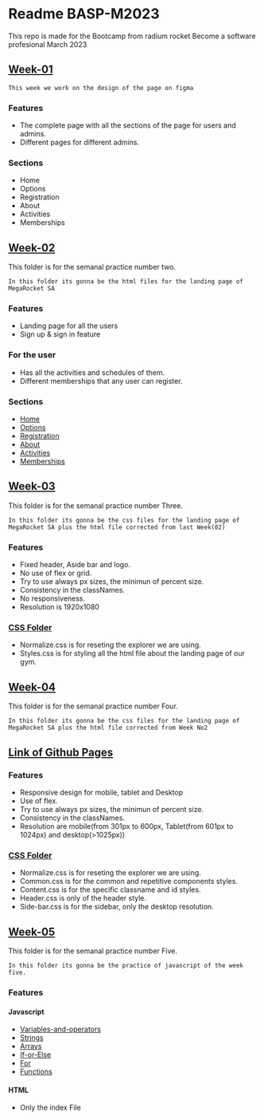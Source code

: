 # Readme BASP-M2023
This repo is made for the Bootcamp from radium rocket Become a software profesional March 2023 

## [Week-01](https://www.figma.com/file/IGkIxih6STHxdBqnuGYTlR/BaSP-m2023-MegaRocket-Nico?t=9VCn1VXUUVTbfPFv-6)  


```
This week we work on the design of the page on figma 
```

### Features

- The complete page with all the sections of the page for users and admins.
- Different pages for different admins.
  
  

### Sections

- Home
- Options
- Registration
- About
- Activities
- Memberships


## [Week-02](https://github.com/Roberto-Orazi/BaSP-M2023/tree/main/Week-02)  
This folder is for the semanal practice number two.

```
In this folder its gonna be the html files for the landing page of MegaRocket SA
```

### Features

- Landing page for all the users
- Sign up & sign in feature
  
### For the user

- Has all the activities and schedules of them.
- Different memberships that any user can register.

### Sections

- [Home](https://github.com/Roberto-Orazi/BaSP-M2023/blob/main/Week-02/index.html#L72)
- [Options](https://github.com/Roberto-Orazi/BaSP-M2023/blob/main/Week-02/index.html#L85)
- [Registration](https://github.com/Roberto-Orazi/BaSP-M2023/blob/main/Week-02/index.html#L111)
- [About](https://github.com/Roberto-Orazi/BaSP-M2023/blob/main/Week-02/index.html#L168)
- [Activities](https://github.com/Roberto-Orazi/BaSP-M2023/blob/main/Week-02/index.html#L176)
- [Memberships](https://github.com/Roberto-Orazi/BaSP-M2023/blob/main/Week-02/index.html#L213)

## [Week-03](https://github.com/Roberto-Orazi/BaSP-M2023/tree/main/Week-03)  
This folder is for the semanal practice number Three.

```
In this folder its gonna be the css files for the landing page of MegaRocket SA plus the html file corrected from last Week(02)
```

### Features

- Fixed header, Aside bar and logo.
- No use of flex or grid.
- Try to use always px sizes, the minimun of percent size.
- Consistency in the classNames.
- No responsiveness.
- Resolution is 1920x1080

### [CSS Folder](https://github.com/Roberto-Orazi/BaSP-M2023/tree/main/week-03/css)

- Normalize.css is for reseting the explorer we are using.
- Styles.css is for styling all the html file about the landing page of our gym.


## [Week-04](https://github.com/Roberto-Orazi/BaSP-M2023/tree/main/Week-04)  
This folder is for the semanal practice number Four.

```
In this folder its gonna be the css files for the landing page of MegaRocket SA plus the html file corrected from Week No2
```
## [Link of Github Pages](https://roberto-orazi.github.io/BaSP-M2023/week-04/)  
### Features

- Responsive design for mobile, tablet and Desktop
- Use of flex.
- Try to use always px sizes, the minimun of percent size.
- Consistency in the classNames.
- Resolution are mobile(from 301px to 600px, Tablet(from 601px to 1024px) and desktop(>1025px))

### [CSS Folder](https://github.com/Roberto-Orazi/BaSP-M2023/tree/main/week-04/css)

- Normalize.css is for reseting the explorer we are using.
- Common.css is for the common and repetitive components styles.
- Content.css is for the specific classname and id styles.
- Header.css is only of the header style.
- Side-bar.css is for the sidebar, only the desktop resolution.
  

## [Week-05](https://github.com/Roberto-Orazi/BaSP-M2023/tree/main/Week-05)  
This folder is for the semanal practice number Five.

```
In this folder its gonna be the practice of javascript of the week five.
```
### Features
#### Javascript
- [Variables-and-operators](https://github.com/Roberto-Orazi/BaSP-M2023/blob/main/week-05/exercises/01-variables-and-operator.js)
- [Strings](https://github.com/Roberto-Orazi/BaSP-M2023/blob/main/week-05/exercises/02-strings.js)
- [Arrays](https://github.com/Roberto-Orazi/BaSP-M2023/blob/main/week-05/exercises/03-arrays.js)
- [If-or-Else](https://github.com/Roberto-Orazi/BaSP-M2023/blob/main/week-05/exercises/04-if-else.js)
- [For](https://github.com/Roberto-Orazi/BaSP-M2023/blob/main/week-05/exercises/05-for.js)
- [Functions](https://github.com/Roberto-Orazi/BaSP-M2023/blob/main/week-05/exercises/06-functions.js)
  
#### HTML
- Only the index File
